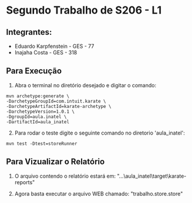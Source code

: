 # Segundo Trabalho de S206 - L1
 
## Integrantes: 
- Eduardo Karpfenstein - GES - 77
- Inajaha Costa - GES - 318
 
## Para Execução
1. Abra o terminal no diretório desejado e digitar o comando:

```
mvn archetype:generate \
-DarchetypeGroupId=com.intuit.karate \
-DarchetypeArtifactId=karate-archetype \
-DarchetypeVersion=1.0.1 \
-DgroupId=aula.inatel \
-DartifactId=aula_inatel
```

2. Para rodar o teste digite o seguinte comando no diretorio 'aula_inatel':

```
mvn test -Dtest=storeRunner
```

## Para Vizualizar o Relatório
1. O arquivo contendo o relatório estará em: 
"...\aula_inatel\target\karate-reports"

2. Agora basta executar o arquivo WEB chamado:
"trabalho.store.store"